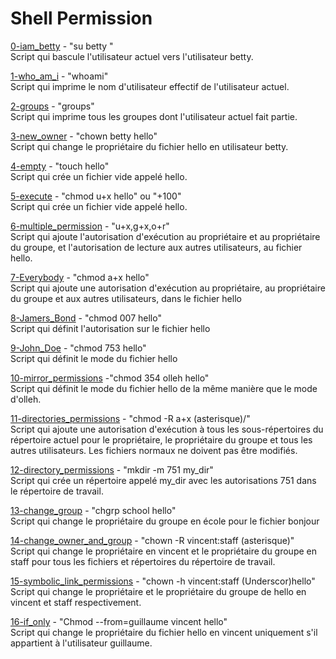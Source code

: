 # Shell Permission

[0-iam_betty](./0-iam_betty) - "su betty "  
Script qui bascule l'utilisateur actuel vers l'utilisateur betty.

[1-who_am_i](./1-who_am_i) - "whoami"  
Script qui imprime le nom d'utilisateur effectif de l'utilisateur actuel.

[2-groups](./2-groups) - "groups"  
Script qui imprime tous les groupes dont l'utilisateur actuel fait partie.

[3-new_owner](./3-new_owner) - "chown betty hello"  
Script qui change le propriétaire du fichier hello en utilisateur betty.

[4-empty](./4-empty) - "touch hello"  
Script qui crée un fichier vide appelé hello.

[5-execute](./5-execute) - "chmod u+x hello" ou "+100"  
Script qui crée un fichier vide appelé hello.

[6-multiple_permission](./6-multiple_permission) - "u+x,g+x,o+r"  
Script qui ajoute l'autorisation d'exécution au propriétaire et au propriétaire du groupe, et l'autorisation de lecture aux autres utilisateurs, au fichier hello. 

[7-Everybody](./7-Everybody) - "chmod a+x hello"  
Script qui ajoute une autorisation d'exécution au propriétaire, au propriétaire du groupe et aux autres utilisateurs, dans le fichier hello

[8-Jamers_Bond](./8-Jamers_Bond) - "chmod 007 hello"  
Script qui définit l'autorisation sur le fichier hello

[9-John_Doe](./9-John_Doe) - "chmod 753 hello"  
Script qui définit le mode du fichier hello

[10-mirror_permissions](./10-mirror_permissions) -"chmod 354 olleh hello"  
Script qui définit le mode du fichier hello de la même manière que le mode d'olleh.

[11-directories_permissions](./11-directories_permissions) - "chmod -R a+x (asterisque)/"  
Script qui ajoute une autorisation d'exécution à tous les sous-répertoires du répertoire actuel pour le propriétaire, le propriétaire du groupe et tous les autres utilisateurs. Les fichiers normaux ne doivent pas être modifiés.

[12-directory_permissions](./12-directory_permissions) - "mkdir -m 751 my_dir"  
Script qui crée un répertoire appelé my_dir avec les autorisations 751 dans le répertoire de travail.

[13-change_group](./13-change_group ) - "chgrp school hello"  
Script qui change le propriétaire du groupe en école pour le fichier bonjour

[14-change_owner_and_group](./14-change_owner_and_group) - "chown -R vincent:staff (asterisque)"  
Script qui change le propriétaire en vincent et le propriétaire du groupe en staff pour tous les fichiers et répertoires du répertoire de travail. 

[15-symbolic_link_permissions](./15-symbolic_link_permissions) - "chown -h vincent:staff (Underscor)hello"  
Script qui change le propriétaire et le propriétaire du groupe de hello en vincent et staff respectivement.

[16-if_only](./16-if_only) - "Chmod --from=guillaume vincent hello"  
Script qui change le propriétaire du fichier hello en vincent uniquement s'il appartient à l'utilisateur guillaume.

